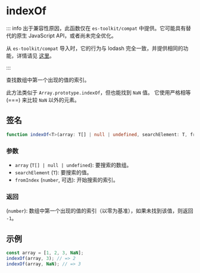 # indexOf

::: info
出于兼容性原因，此函数仅在 `es-toolkit/compat` 中提供。它可能具有替代的原生 JavaScript API，或者尚未完全优化。

从 `es-toolkit/compat` 导入时，它的行为与 lodash 完全一致，并提供相同的功能，详情请见 [这里](../../../compatibility.md)。

:::

查找数组中第一个出现的值的索引。

此方法类似于 `Array.prototype.indexOf`，但也能找到 `NaN` 值。
它使用严格相等 (===) 来比较 `NaN` 以外的元素。

## 签名

```typescript
function indexOf<T>(array: T[] | null | undefined, searchElement: T, fromIndex?: number): number;
```

### 参数

- `array` (`T[] | null | undefined`): 要搜索的数组。
- `searchElement` (`T`): 要搜索的值。
- `fromIndex` (`number`, 可选): 开始搜索的索引。

### 返回

(`number`): 数组中第一个出现的值的索引（以零为基准），如果未找到该值，则返回 `-1`。

## 示例

```typescript
const array = [1, 2, 3, NaN];
indexOf(array, 3); // => 2
indexOf(array, NaN); // => 3
```
